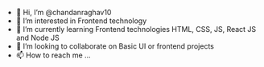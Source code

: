 - 👋 Hi, I’m @chandanraghav10
- 👀 I’m interested in Frontend technology
- 🌱 I’m currently learning Frontend technologies HTML, CSS, JS, React JS and Node JS
- 💞️ I’m looking to collaborate on Basic UI or frontend projects
- 📫 How to reach me ...

<!---
chandanraghav10/chandanraghav10 is a ✨ special ✨ repository because its `README.md` (this file) appears on your GitHub profile.
You can click the Preview link to take a look at your changes.
--->
